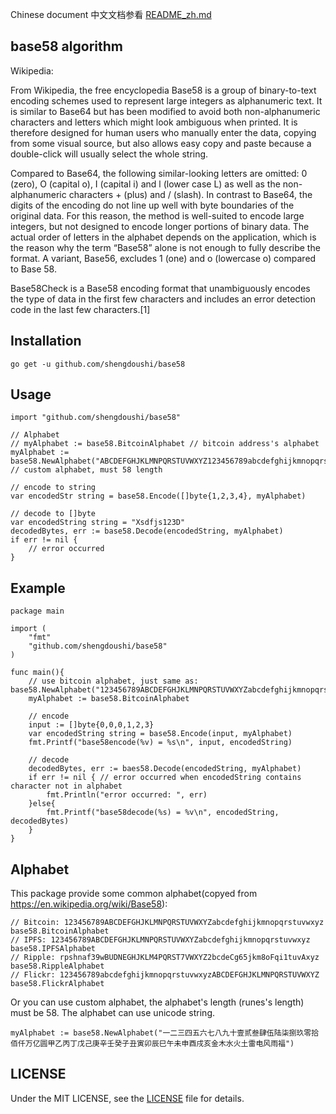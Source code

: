 
Chinese document 中文文档参看 [README_zh.md](README_zh.md)

## base58 algorithm

Wikipedia:


From Wikipedia, the free encyclopedia
Base58 is a group of binary-to-text encoding schemes used to represent large integers as alphanumeric text. It is similar to Base64 but has been modified to avoid both non-alphanumeric characters and letters which might look ambiguous when printed. It is therefore designed for human users who manually enter the data, copying from some visual source, but also allows easy copy and paste because a double-click will usually select the whole string.

Compared to Base64, the following similar-looking letters are omitted: 0 (zero), O (capital o), I (capital i) and l (lower case L) as well as the non-alphanumeric characters + (plus) and / (slash). In contrast to Base64, the digits of the encoding do not line up well with byte boundaries of the original data. For this reason, the method is well-suited to encode large integers, but not designed to encode longer portions of binary data. The actual order of letters in the alphabet depends on the application, which is the reason why the term “Base58” alone is not enough to fully describe the format. A variant, Base56, excludes 1 (one) and o (lowercase o) compared to Base 58.

Base58Check is a Base58 encoding format that unambiguously encodes the type of data in the first few characters and includes an error detection code in the last few characters.[1]


## Installation

```golang
go get -u github.com/shengdoushi/base58
```

## Usage

```golang
import "github.com/shengdoushi/base58"
	
// Alphabet
// myAlphabet := base58.BitcoinAlphabet // bitcoin address's alphabet
myAlphabet := base58.NewAlphabet("ABCDEFGHJKLMNPQRSTUVWXYZ123456789abcdefghijkmnopqrstuvwxyz") // custom alphabet, must 58 length
	
// encode to string 
var encodedStr string = base58.Encode([]byte{1,2,3,4}, myAlphabet)
	
// decode to []byte 
var encodedString string = "Xsdfjs123D"
decodedBytes, err := base58.Decode(encodedString, myAlphabet)
if err != nil {
	// error occurred
}
```

## Example

```golang
package main

import (
	"fmt"
	"github.com/shengdoushi/base58"
)

func main(){
	// use bitcoin alphabet, just same as: base58.NewAlphabet("123456789ABCDEFGHJKLMNPQRSTUVWXYZabcdefghijkmnopqrstuvwxyz")
	myAlphabet := base58.BitcoinAlphabet
	
	// encode
	input := []byte{0,0,0,1,2,3}
	var encodedString string = base58.Encode(input, myAlphabet)
	fmt.Printf("base58encode(%v) = %s\n", input, encodedString)
	
	// decode
	decodedBytes, err := baes58.Decode(encodedString, myAlphabet)
	if err != nil { // error occurred when encodedString contains character not in alphabet
		fmt.Println("error occurred: ", err)
	}else{
		fmt.Printf("base58decode(%s) = %v\n", encodedString, decodedBytes)
	}	
}
```

## Alphabet

This package provide some common alphabet(copyed from https://en.wikipedia.org/wiki/Base58):

```golang
// Bitcoin: 123456789ABCDEFGHJKLMNPQRSTUVWXYZabcdefghijkmnopqrstuvwxyz
base58.BitcoinAlphabet
// IPFS: 123456789ABCDEFGHJKLMNPQRSTUVWXYZabcdefghijkmnopqrstuvwxyz
base58.IPFSAlphabet
// Ripple: rpshnaf39wBUDNEGHJKLM4PQRST7VWXYZ2bcdeCg65jkm8oFqi1tuvAxyz
base58.RippleAlphabet
// Flickr: 123456789abcdefghijkmnopqrstuvwxyzABCDEFGHJKLMNPQRSTUVWXYZ
base58.FlickrAlphabet
```

Or you can use custom alphabet, the alphabet's length (runes's length)  must be 58. The alphabet can use unicode string.

```golang
myAlphabet := base58.NewAlphabet("一二三四五六七八九十壹贰叁肆伍陆柒捌玖零拾佰仟万亿圆甲乙丙丁戊己庚辛壬癸子丑寅卯辰巳午未申酉戌亥金木水火土雷电风雨福")
```


## LICENSE

Under the  MIT LICENSE, see the [LICENSE](LICENSE) file for details.


